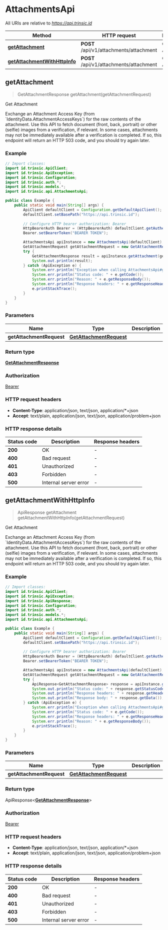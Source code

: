 # AttachmentsApi

All URIs are relative to *https://api.trinsic.id*

| Method | HTTP request | Description |
|------------- | ------------- | -------------|
| [**getAttachment**](AttachmentsApi.md#getAttachment) | **POST** /api/v1/attachments/attachment | Get Attachment |
| [**getAttachmentWithHttpInfo**](AttachmentsApi.md#getAttachmentWithHttpInfo) | **POST** /api/v1/attachments/attachment | Get Attachment |



## getAttachment

> GetAttachmentResponse getAttachment(getAttachmentRequest)

Get Attachment

Exchange an Attachment Access Key (from &#x60;IdentityData.AttachmentAccessKeys&#x60;) for the raw contents of the attachment.              Use this API to fetch document (front, back, portrait) or other (selfie) images from a verification, if relevant.              In some cases, attachments may not be immediately available after a verification is completed. If so, this endpoint will return an HTTP 503 code, and you should try again later.

### Example

```java
// Import classes:
import id.trinsic.ApiClient;
import id.trinsic.ApiException;
import id.trinsic.Configuration;
import id.trinsic.auth.*;
import id.trinsic.models.*;
import id.trinsic.api.AttachmentsApi;

public class Example {
    public static void main(String[] args) {
        ApiClient defaultClient = Configuration.getDefaultApiClient();
        defaultClient.setBasePath("https://api.trinsic.id");
        
        // Configure HTTP bearer authorization: Bearer
        HttpBearerAuth Bearer = (HttpBearerAuth) defaultClient.getAuthentication("Bearer");
        Bearer.setBearerToken("BEARER TOKEN");

        AttachmentsApi apiInstance = new AttachmentsApi(defaultClient);
        GetAttachmentRequest getAttachmentRequest = new GetAttachmentRequest(); // GetAttachmentRequest | 
        try {
            GetAttachmentResponse result = apiInstance.getAttachment(getAttachmentRequest);
            System.out.println(result);
        } catch (ApiException e) {
            System.err.println("Exception when calling AttachmentsApi#getAttachment");
            System.err.println("Status code: " + e.getCode());
            System.err.println("Reason: " + e.getResponseBody());
            System.err.println("Response headers: " + e.getResponseHeaders());
            e.printStackTrace();
        }
    }
}
```

### Parameters


| Name | Type | Description  | Notes |
|------------- | ------------- | ------------- | -------------|
| **getAttachmentRequest** | [**GetAttachmentRequest**](GetAttachmentRequest.md)|  | [optional] |

### Return type

[**GetAttachmentResponse**](GetAttachmentResponse.md)


### Authorization

[Bearer](../README.md#Bearer)

### HTTP request headers

- **Content-Type**: application/json, text/json, application/*+json
- **Accept**: text/plain, application/json, text/json, application/problem+json

### HTTP response details
| Status code | Description | Response headers |
|-------------|-------------|------------------|
| **200** | OK |  -  |
| **400** | Bad request |  -  |
| **401** | Unauthorized |  -  |
| **403** | Forbidden |  -  |
| **500** | Internal server error |  -  |

## getAttachmentWithHttpInfo

> ApiResponse<GetAttachmentResponse> getAttachment getAttachmentWithHttpInfo(getAttachmentRequest)

Get Attachment

Exchange an Attachment Access Key (from &#x60;IdentityData.AttachmentAccessKeys&#x60;) for the raw contents of the attachment.              Use this API to fetch document (front, back, portrait) or other (selfie) images from a verification, if relevant.              In some cases, attachments may not be immediately available after a verification is completed. If so, this endpoint will return an HTTP 503 code, and you should try again later.

### Example

```java
// Import classes:
import id.trinsic.ApiClient;
import id.trinsic.ApiException;
import id.trinsic.ApiResponse;
import id.trinsic.Configuration;
import id.trinsic.auth.*;
import id.trinsic.models.*;
import id.trinsic.api.AttachmentsApi;

public class Example {
    public static void main(String[] args) {
        ApiClient defaultClient = Configuration.getDefaultApiClient();
        defaultClient.setBasePath("https://api.trinsic.id");
        
        // Configure HTTP bearer authorization: Bearer
        HttpBearerAuth Bearer = (HttpBearerAuth) defaultClient.getAuthentication("Bearer");
        Bearer.setBearerToken("BEARER TOKEN");

        AttachmentsApi apiInstance = new AttachmentsApi(defaultClient);
        GetAttachmentRequest getAttachmentRequest = new GetAttachmentRequest(); // GetAttachmentRequest | 
        try {
            ApiResponse<GetAttachmentResponse> response = apiInstance.getAttachmentWithHttpInfo(getAttachmentRequest);
            System.out.println("Status code: " + response.getStatusCode());
            System.out.println("Response headers: " + response.getHeaders());
            System.out.println("Response body: " + response.getData());
        } catch (ApiException e) {
            System.err.println("Exception when calling AttachmentsApi#getAttachment");
            System.err.println("Status code: " + e.getCode());
            System.err.println("Response headers: " + e.getResponseHeaders());
            System.err.println("Reason: " + e.getResponseBody());
            e.printStackTrace();
        }
    }
}
```

### Parameters


| Name | Type | Description  | Notes |
|------------- | ------------- | ------------- | -------------|
| **getAttachmentRequest** | [**GetAttachmentRequest**](GetAttachmentRequest.md)|  | [optional] |

### Return type

ApiResponse<[**GetAttachmentResponse**](GetAttachmentResponse.md)>


### Authorization

[Bearer](../README.md#Bearer)

### HTTP request headers

- **Content-Type**: application/json, text/json, application/*+json
- **Accept**: text/plain, application/json, text/json, application/problem+json

### HTTP response details
| Status code | Description | Response headers |
|-------------|-------------|------------------|
| **200** | OK |  -  |
| **400** | Bad request |  -  |
| **401** | Unauthorized |  -  |
| **403** | Forbidden |  -  |
| **500** | Internal server error |  -  |

